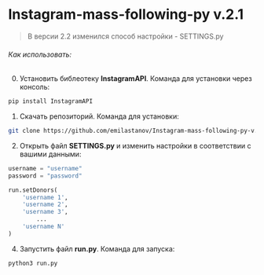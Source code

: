 # Instagram-mass-following-py v.2.1
>В версии 2.2 изменился способ настройки - SETTINGS.py

###### Как использовать:
0. Установить библеотеку **InstagramAPI**. Команда для установки через консоль:
```bash
pip install InstagramAPI
```
1. Скачать репозиторий. Команда для установки:
```bash
git clone https://github.com/emilastanov/Instagram-mass-following-py-v.2.git
```
2. Открыть файл **SETTINGS.py** и изменить настройки в соответствии с вашими данными:
```python
username = "username"
password = "password"

run.setDonors(
    'username 1',
    'username 2',
    'username 3',
    	...
    'username N'
)
```
4. Запустить файл **run.py**. Команда для запуска:
```bash
python3 run.py
```